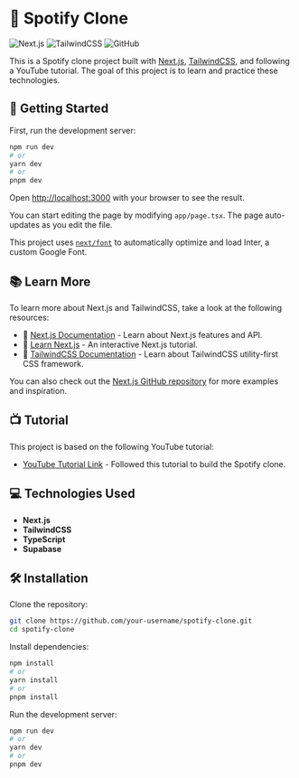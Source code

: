# 🎵 Spotify Clone

![Next.js](https://img.shields.io/badge/Next.js-000000?style=for-the-badge&logo=nextdotjs&logoColor=white)
![TailwindCSS](https://img.shields.io/badge/TailwindCSS-38B2AC?style=for-the-badge&logo=tailwindcss&logoColor=white)
![GitHub](https://img.shields.io/badge/GitHub-181717?style=for-the-badge&logo=github&logoColor=white)

This is a Spotify clone project built with [Next.js](https://nextjs.org/), [TailwindCSS](https://tailwindcss.com/), and following a YouTube tutorial. The goal of this project is to learn and practice these technologies.

## 🚀 Getting Started

First, run the development server:

```bash
npm run dev
# or
yarn dev
# or
pnpm dev
```

Open [http://localhost:3000](http://localhost:3000) with your browser to see the result.

You can start editing the page by modifying `app/page.tsx`. The page auto-updates as you edit the file.

This project uses [`next/font`](https://nextjs.org/docs/basic-features/font-optimization) to automatically optimize and load Inter, a custom Google Font.

## 📚 Learn More

To learn more about Next.js and TailwindCSS, take a look at the following resources:

- 📖 [Next.js Documentation](https://nextjs.org/docs) - Learn about Next.js features and API.
- 📘 [Learn Next.js](https://nextjs.org/learn) - An interactive Next.js tutorial.
- 📗 [TailwindCSS Documentation](https://tailwindcss.com/docs) - Learn about TailwindCSS utility-first CSS framework.

You can also check out the [Next.js GitHub repository](https://github.com/vercel/next.js/) for more examples and inspiration.

## 📺 Tutorial

This project is based on the following YouTube tutorial:
- [YouTube Tutorial Link](#) - Followed this tutorial to build the Spotify clone.

## 💻 Technologies Used

- **Next.js**
- **TailwindCSS**
- **TypeScript**
- **Supabase**

## 🛠️ Installation

Clone the repository:

```bash
git clone https://github.com/your-username/spotify-clone.git
cd spotify-clone
```

Install dependencies:

```bash
npm install
# or
yarn install
# or
pnpm install
```

Run the development server:

```bash
npm run dev
# or
yarn dev
# or
pnpm dev
```

